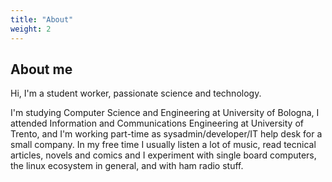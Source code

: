 ```yaml
---
title: "About"
weight: 2
---
```


## About me

Hi, I'm a student worker, passionate science and technology.

I'm studying Computer Science and Engineering at University of Bologna,
I attended Information and Communications Engineering at University of
Trento, and I'm working part-time as sysadmin/developer/IT help desk for a
small company. In my free time I usually listen a lot of music, read tecnical
articles, novels and comics and I experiment with single board computers, the
linux ecosystem in general, and with ham radio stuff.
